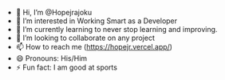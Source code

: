- 👋 Hi, I’m @Hopejrajoku
- 👀 I’m interested in Working Smart as a Developer
- 🌱 I’m currently learning to never stop learning and improving.
- 💞️ I’m looking to collaborate on any project
- 📫 How to reach me (https://hopejr.vercel.app/)
- 😄 Pronouns: His/Him
- ⚡ Fun fact: I am good at sports

<!---
Hopejrajoku/Hopejrajoku is a ✨ special ✨ repository because its `README.md` (this file) appears on your GitHub profile.
You can click the Preview link to take a look at your changes.
--->
